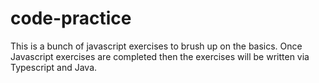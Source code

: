# code-practice
This is a bunch of javascript exercises to brush up on the basics. Once Javascript exercises are completed then the exercises will be written via Typescript and Java.